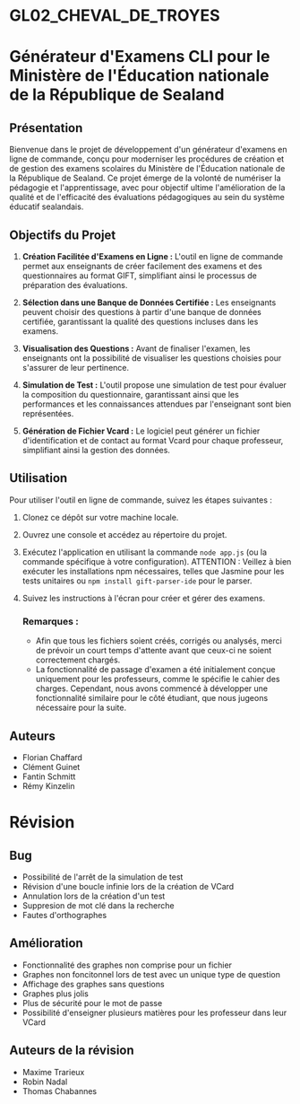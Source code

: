 # GL02_CHEVAL_DE_TROYES
# Générateur d'Examens CLI pour le Ministère de l'Éducation nationale de la République de Sealand

## Présentation

Bienvenue dans le projet de développement d'un générateur d'examens en ligne de commande, conçu pour moderniser les procédures de création et de gestion des examens scolaires du Ministère de l'Éducation nationale de la République de Sealand. Ce projet émerge de la volonté de numériser la pédagogie et l'apprentissage, avec pour objectif ultime l'amélioration de la qualité et de l'efficacité des évaluations pédagogiques au sein du système éducatif sealandais.

## Objectifs du Projet

1. **Création Facilitée d'Examens en Ligne :** L'outil en ligne de commande permet aux enseignants de créer facilement des examens et des questionnaires au format GIFT, simplifiant ainsi le processus de préparation des évaluations.

2. **Sélection dans une Banque de Données Certifiée :** Les enseignants peuvent choisir des questions à partir d'une banque de données certifiée, garantissant la qualité des questions incluses dans les examens.

3. **Visualisation des Questions :** Avant de finaliser l'examen, les enseignants ont la possibilité de visualiser les questions choisies pour s'assurer de leur pertinence.

4. **Simulation de Test :** L'outil propose une simulation de test pour évaluer la composition du questionnaire, garantissant ainsi que les performances et les connaissances attendues par l'enseignant sont bien représentées.

5. **Génération de Fichier Vcard :** Le logiciel peut générer un fichier d'identification et de contact au format Vcard pour chaque professeur, simplifiant ainsi la gestion des données.

## Utilisation

Pour utiliser l'outil en ligne de commande, suivez les étapes suivantes :

1. Clonez ce dépôt sur votre machine locale.
2. Ouvrez une console et accédez au répertoire du projet.
3. Exécutez l'application en utilisant la commande `node app.js` (ou la commande spécifique à votre configuration).
ATTENTION : Veillez à bien exécuter les installations npm nécessaires, telles que Jasmine pour les tests unitaires ou `npm install gift-parser-ide` pour le parser.
4. Suivez les instructions à l'écran pour créer et gérer des examens.

   ### Remarques :
     - Afin que tous les fichiers soient créés, corrigés ou analysés, merci de prévoir un court temps d'attente avant que ceux-ci ne soient correctement chargés.
     - La fonctionnalité de passage d'examen a été initialement conçue uniquement pour les professeurs, comme le spécifie le cahier des charges. Cependant, nous avons commencé à développer une fonctionnalité similaire pour le côté étudiant, que nous jugeons nécessaire pour la suite.

## Auteurs

* Florian Chaffard
* Clément Guinet
* Fantin Schmitt
* Rémy Kinzelin

# Révision

## Bug
   * Possibilité de l'arrêt de la simulation de test
   * Révision d'une boucle infinie lors de la création de VCard
   * Annulation lors de la création d'un test
   * Suppresion de mot clé dans la recherche
   * Fautes d'orthographes 
   
## Amélioration
   * Fonctionnalité des graphes non comprise pour un fichier
   * Graphes non foncitonnel lors de test avec un unique type de question
   * Affichage des graphes sans questions
   * Graphes plus jolis
   * Plus de sécurité pour le mot de passe
   * Possibilité d'enseigner plusieurs matières pour les professeur dans leur VCard

## Auteurs de la révision

* Maxime Trarieux
* Robin Nadal
* Thomas Chabannes 

